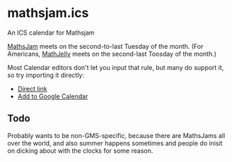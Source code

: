 # mathsjam.ics
An ICS calendar for Mathsjam

[MathsJam](http://www.mathsjam.com) meets on the second-to-last Tuesday of the month. (For Americans, [MathJelly](http://www.mathjam.com) meets on the second-last Toosday of the month.)

Most Calendar editors don't let you input that rule, but many do support it, so try importing it directly:
* [Direct link](http://github.andrewt.net/mathsjam.ics/mathsjam.ics)
* [Add to Google Calendar](http://www.google.com/calendar/render?cid=http%3A%2F%2Fgithub.andrewt.net%2Fmathsjam.ics%2Fmathsjam.ics)

## Todo

Probably wants to be non-GMS-specific, because there are MathsJams all over the world, and also summer happens sometimes and people do inisit on dicking about with the clocks for some reason.
